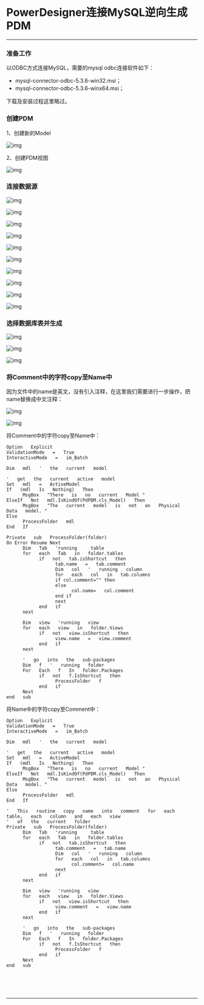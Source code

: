 # PowerDesigner连接MySQL逆向生成PDM

---

### 准备工作

以ODBC方式连接MySQL，需要的mysql odbc连接软件如下：

* mysql-connector-odbc-5.3.6-win32.msi；
* mysql-connector-odbc-5.3.6-winx64.msi；

下载及安装过程这里略过。

### 创建PDM

1、创建新的Model

![img](images/1628352787330.png)

2、创建PDM视图

![img](images/1628352787331.png)

### 连接数据源

![img](images/1628352787332.png)

![img](images/1628352787333.png)

![img](images/1628352787334.png)

![img](images/1628352787335.png)

![img](images/1628352787336.png)

![img](images/1628352787337.png)

![img](images/1628352787338.png)

![img](images/1628352787339.png)

![img](images/1628352787340.png)

![img](images/1628352787341.png)

### 选择数据库表并生成

![img](images/1628352787342.png)

![img](images/1628352787343.png)

![img](images/1628352787344.png)

### 将Comment中的字符copy至Name中

因为文件中的name是英文，没有引入注释，在这里我们需要进行一步操作，把name替换成中文注释：

![img](images/1628352787345.png)

![img](images/1628352787346.png)

将Comment中的字符copy至Name中：

~~~plaintext
Option   Explicit   
ValidationMode   =   True   
InteractiveMode   =   im_Batch  
  
Dim   mdl   '   the   current   model  
  
'   get   the   current   active   model   
Set   mdl   =   ActiveModel   
If   (mdl   Is   Nothing)   Then   
      MsgBox   "There   is   no   current   Model "   
ElseIf   Not   mdl.IsKindOf(PdPDM.cls_Model)   Then   
      MsgBox   "The   current   model   is   not   an   Physical   Data   model. "   
Else   
      ProcessFolder   mdl   
End   If  
  
Private   sub   ProcessFolder(folder)   
On Error Resume Next  
      Dim   Tab   'running     table   
      for   each   Tab   in   folder.tables   
            if   not   tab.isShortcut   then   
                  tab.name   =   tab.comment  
                  Dim   col   '   running   column   
                  for   each   col   in   tab.columns   
                  if col.comment="" then  
                  else  
                        col.name=   col.comment   
                  end if  
                  next   
            end   if   
      next  
  
      Dim   view   'running   view   
      for   each   view   in   folder.Views   
            if   not   view.isShortcut   then   
                  view.name   =   view.comment   
            end   if   
      next  
  
      '   go   into   the   sub-packages   
      Dim   f   '   running   folder   
      For   Each   f   In   folder.Packages   
            if   not   f.IsShortcut   then   
                  ProcessFolder   f   
            end   if   
      Next   
end   sub
~~~

将Name中的字符copy至Comment中：

~~~plaintext
Option   Explicit   
ValidationMode   =   True   
InteractiveMode   =   im_Batch  
  
Dim   mdl   '   the   current   model  
  
'   get   the   current   active   model   
Set   mdl   =   ActiveModel   
If   (mdl   Is   Nothing)   Then   
      MsgBox   "There   is   no   current   Model "   
ElseIf   Not   mdl.IsKindOf(PdPDM.cls_Model)   Then   
      MsgBox   "The   current   model   is   not   an   Physical   Data   model. "   
Else   
      ProcessFolder   mdl   
End   If  
  
'   This   routine   copy   name   into   comment   for   each   table,   each   column   and   each   view   
'   of   the   current   folder   
Private   sub   ProcessFolder(folder)   
      Dim   Tab   'running     table   
      for   each   Tab   in   folder.tables   
            if   not   tab.isShortcut   then   
                  tab.comment   =   tab.name   
                  Dim   col   '   running   column   
                  for   each   col   in   tab.columns   
                        col.comment=   col.name   
                  next   
            end   if   
      next  
  
      Dim   view   'running   view   
      for   each   view   in   folder.Views   
            if   not   view.isShortcut   then   
                  view.comment   =   view.name   
            end   if   
      next  
  
      '   go   into   the   sub-packages   
      Dim   f   '   running   folder   
      For   Each   f   In   folder.Packages   
            if   not   f.IsShortcut   then   
                  ProcessFolder   f   
            end   if   
      Next   
end   sub
~~~



<br/><br/><br/>

---

